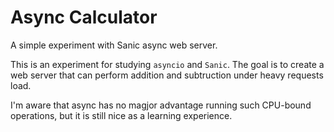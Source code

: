 # Async Calculator
A simple experiment with Sanic async web server.

This is an experiment for studying `asyncio` and `Sanic`.
The goal is to create a web server that can perform addition and subtruction under heavy requests load.

I'm aware that async has no magjor advantage running such CPU-bound operations, but it is still nice as a learning experience.
